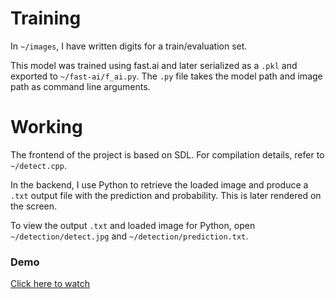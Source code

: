 # Training
In `~/images`, I have written digits for a train/evaluation set.

This model was trained using fast.ai and later serialized as a `.pkl` and exported to `~/fast-ai/f_ai.py`. The `.py` file takes the model path and image path as command line arguments.

# Working
The frontend of the project is based on SDL. For compilation details, refer to `~/detect.cpp`.

In the backend, I use Python to retrieve the loaded image and produce a `.txt` output file with the prediction and probability. This is later rendered on the screen.

To view the output `.txt` and loaded image for Python, open `~/detection/detect.jpg` and `~/detection/prediction.txt`.

### Demo
[Click here to watch](https://github.com/intruder-404/Detect-Numbers/blob/main/working/Recording%202024-06-29%20160658.mp4)
